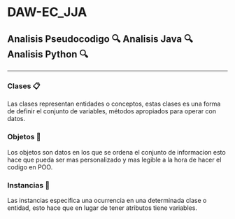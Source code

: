 # DAW-EC_JJA


## Analisis Pseudocodigo 🔍 Analisis Java 🔍 Analisis Python 🔍
___

### Clases 📋
Las clases representan entidades o conceptos,
estas clases es una forma de definir el conjunto
de variables, métodos apropiados para operar con datos.
### Objetos 📖
Los objetos son datos en los que se ordena el conjunto de informacion
esto hace que pueda ser mas personalizado y mas legible a la hora
de hacer el codigo en POO.
### Instancias 🏨
Las instancias especifica una ocurrencia en una determinada clase o entidad,
esto hace que en lugar de tener atributos tiene variables.